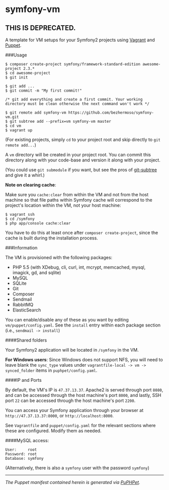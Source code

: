 symfony-vm
==========

## THIS IS DEPRECATED.

A template for VM setups for your Symfony2 projects using [Vagrant](vagrantup.com) and [Puppet](puppetlabs.com).

###Usage

```
$ composer create-project symfony/framework-standard-edition awesome-project 2.3.*
$ cd awesome-project
$ git init

$ git add ...
$ git commit -m "My first commit!"

/* git add everything and create a first commit. Your working directory must be clean otherwise the next command won't work */

$ git remote add symfony-vm https://github.com/bezhermoso/symfony-vm.git
$ git subtree add --prefix=vm symfony-vm master
$ cd vm
$ vagrant up
```

(For existing projects, simply `cd` to your project root and skip directly to `git remote add...`)

A `vm` directory will be created in your project root. You can commit this directory along with your code-base and version it along with your project.

(You could use `git submodule` if you want, but see the pros of [git-subtree](http://git-scm.com/book/en/Git-Tools-Subtree-Merging) and give it a whirl.)

__Note on clearing cache__:

Make sure you `cache:clear` from within the VM and not from the host machine so that file paths within Symfony cache will correspond to the project's location within the VM, not your host machine:

```
$ vagrant ssh
$ cd /symfony
$ php app/console cache:clear
```

You have to do this at least once after `composer create-project`, since the cache is built during the installation process.

###Information

The VM is provisioned with the following packages:

* PHP 5.5 (with XDebug, cli, curl, int, mcrypt, memcached, mysql, imagick, gd, and sqlite)
* MySQL
* SQLite
* Git
* Composer
* Sendmail
* RabbitMQ
* ElasticSearch

You can enable/disable any of these as you want by editing `vm/puppet/config.yaml`. See the `install` entry within each package section (i.e., `sendmail -> install`)

####Shared folders

Your Symfony2 application will be located in `/symfony` in the VM.

__For Windows users__: Since Windows does not support NFS, you will need to leave blank the `sync_type` values under `vagrantfile-local -> vm -> synced_folder` items in `puphpet/config.yaml`.

####IP and Ports

By default, the VM's IP is `47.37.13.37`. Apache2 is served through port `8080`, and can be accessed through the host machine's port `8000`, and lastly, SSH port `22` can be accessed through the host machine's port `2200`. 

You can access your Symfony application through your browser at `http://47.37.13.37:8000`, or `http://localhost:8000`.

See `Vagrantfile` and `puppet/config.yaml` for the relevant sections where these are configured. Modify them as needed.

####MySQL access:

```
User:     root
Password: root
Database: symfony
```

(Alternatively, there is also a `symfony` user with the password `symfony`)

-----------------------------------------
_The Puppet manifest contained herein is generated via [PuPHPet](https://puphpet.com)._
